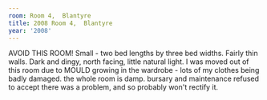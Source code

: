 ```yaml
---
room: Room 4,  Blantyre
title: 2008 Room 4,  Blantyre
year: '2008'
---
```


AVOID THIS ROOM! Small - two bed lengths by three bed widths.  Fairly thin walls. Dark and dingy, north facing, little natural light.  I was moved out of this room due to MOULD growing in the wardrobe - lots of my clothes being badly damaged.  the whole room is damp.  bursary and maintenance refused to accept there was a problem, and so probably won't rectify it.
